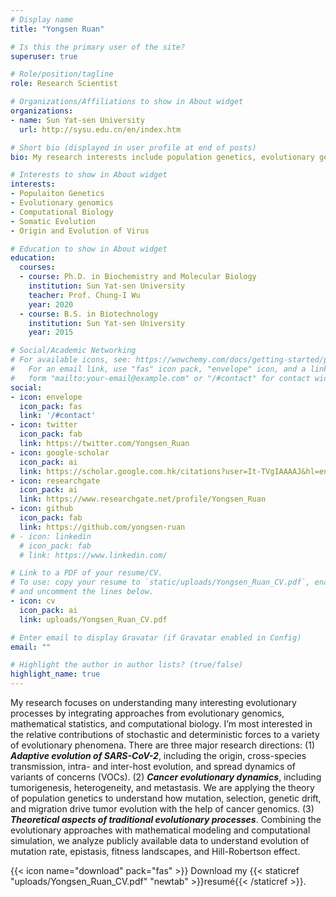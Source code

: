 ```yaml
---
# Display name
title: "Yongsen Ruan"

# Is this the primary user of the site?
superuser: true

# Role/position/tagline
role: Research Scientist

# Organizations/Affiliations to show in About widget
organizations:
- name: Sun Yat-sen University
  url: http://sysu.edu.cn/en/index.htm

# Short bio (displayed in user profile at end of posts)
bio: My research interests include population genetics, evolutionary genomics, somatic evolution, origin and evolution of virus.

# Interests to show in About widget
interests:
- Populaiton Genetics
- Evolutionary genomics
- Computational Biology
- Somatic Evolution
- Origin and Evolution of Virus

# Education to show in About widget
education:
  courses:
  - course: Ph.D. in Biochemistry and Molecular Biology
    institution: Sun Yat-sen University
    teacher: Prof. Chung-I Wu
    year: 2020
  - course: B.S. in Biotechnology
    institution: Sun Yat-sen University
    year: 2015

# Social/Academic Networking
# For available icons, see: https://wowchemy.com/docs/getting-started/page-builder/#icons
#   For an email link, use "fas" icon pack, "envelope" icon, and a link in the
#   form "mailto:your-email@example.com" or "/#contact" for contact widget.
social:
- icon: envelope
  icon_pack: fas
  link: '/#contact'
- icon: twitter
  icon_pack: fab
  link: https://twitter.com/Yongsen_Ruan
- icon: google-scholar
  icon_pack: ai
  link: https://scholar.google.com.hk/citations?user=It-TVgIAAAAJ&hl=en
- icon: researchgate
  icon_pack: ai
  link: https://www.researchgate.net/profile/Yongsen_Ruan
- icon: github
  icon_pack: fab
  link: https://github.com/yongsen-ruan
# - icon: linkedin
  # icon_pack: fab
  # link: https://www.linkedin.com/

# Link to a PDF of your resume/CV.
# To use: copy your resume to `static/uploads/Yongsen_Ruan_CV.pdf`, enable `ai` icons in `params.toml`, 
# and uncomment the lines below.
- icon: cv
  icon_pack: ai
  link: uploads/Yongsen_Ruan_CV.pdf

# Enter email to display Gravatar (if Gravatar enabled in Config)
email: ""

# Highlight the author in author lists? (true/false)
highlight_name: true
---
```


My research focuses on understanding many interesting evolutionary processes by integrating approaches from evolutionary genomics, mathematical statistics, and computational biology. I’m most interested in the relative contributions of stochastic and deterministic forces to a variety of evolutionary phenomena. There are three major research directions: (1) ***Adaptive evolution of SARS-CoV-2***, including the origin, cross-species transmission, intra- and inter-host evolution, and spread dynamics of variants of concerns (VOCs). (2) ***Cancer evolutionary dynamics***, including tumorigenesis, heterogeneity, and metastasis. We are applying the theory of population genetics to understand how mutation, selection, genetic drift, and migration drive tumor evolution with the help of cancer genomics. (3) ***Theoretical aspects of traditional evolutionary processes***. Combining the evolutionary approaches with mathematical modeling and computational simulation, we analyze publicly available data to understand evolution of mutation rate, epistasis, fitness landscapes, and Hill-Robertson effect. 



{{< icon name="download" pack="fas" >}} Download my {{< staticref "uploads/Yongsen_Ruan_CV.pdf" "newtab" >}}resumé{{< /staticref >}}.

